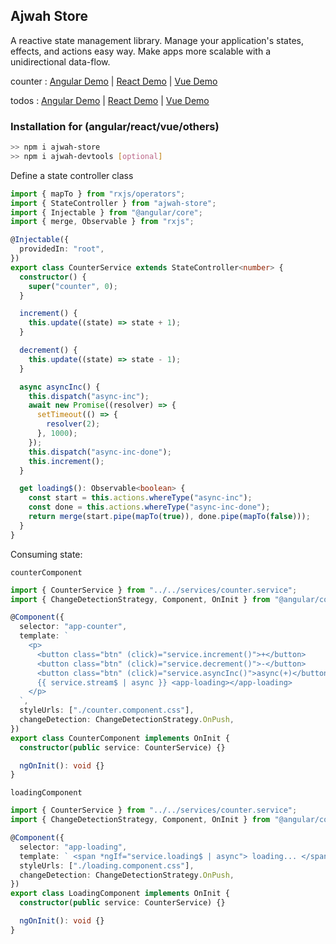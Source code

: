 ## Ajwah Store

A reactive state management library. Manage your application's states, effects, and actions easy way. Make apps more scalable with a unidirectional data-flow.

counter : [Angular Demo](https://stackblitz.com/edit/angular-ajwah-counter?file=src%2Fapp%2Fapp.component.ts) | [React Demo](https://stackblitz.com/edit/react-ajwah-counter?file=index.tsx) | [Vue Demo](https://stackblitz.com/edit/vue-ajwah-counter?file=src%2FApp.vue)

todos : [Angular Demo](https://stackblitz.com/edit/angular-ajwah-test?file=src%2Fapp%2Fapp.component.ts) | [React Demo](https://stackblitz.com/edit/react-ts-cb9zfa?file=index.tsx) | [Vue Demo](https://stackblitz.com/edit/vue-ajwah-store?file=src%2FApp.vue)

### Installation for (angular/react/vue/others)

```sh
>> npm i ajwah-store
>> npm i ajwah-devtools [optional]
```

Define a state controller class

```ts
import { mapTo } from "rxjs/operators";
import { StateController } from "ajwah-store";
import { Injectable } from "@angular/core";
import { merge, Observable } from "rxjs";

@Injectable({
  providedIn: "root",
})
export class CounterService extends StateController<number> {
  constructor() {
    super("counter", 0);
  }

  increment() {
    this.update((state) => state + 1);
  }

  decrement() {
    this.update((state) => state - 1);
  }

  async asyncInc() {
    this.dispatch("async-inc");
    await new Promise((resolver) => {
      setTimeout(() => {
        resolver(2);
      }, 1000);
    });
    this.dispatch("async-inc-done");
    this.increment();
  }

  get loading$(): Observable<boolean> {
    const start = this.actions.whereType("async-inc");
    const done = this.actions.whereType("async-inc-done");
    return merge(start.pipe(mapTo(true)), done.pipe(mapTo(false)));
  }
}
```

Consuming state:

`counterComponent`

```ts
import { CounterService } from "../../services/counter.service";
import { ChangeDetectionStrategy, Component, OnInit } from "@angular/core";

@Component({
  selector: "app-counter",
  template: `
    <p>
      <button class="btn" (click)="service.increment()">+</button>
      <button class="btn" (click)="service.decrement()">-</button>
      <button class="btn" (click)="service.asyncInc()">async(+)</button>
      {{ service.stream$ | async }} <app-loading></app-loading>
    </p>
  `,
  styleUrls: ["./counter.component.css"],
  changeDetection: ChangeDetectionStrategy.OnPush,
})
export class CounterComponent implements OnInit {
  constructor(public service: CounterService) {}

  ngOnInit(): void {}
}
```

`loadingComponent`

```ts
import { CounterService } from "../../services/counter.service";
import { ChangeDetectionStrategy, Component, OnInit } from "@angular/core";

@Component({
  selector: "app-loading",
  template: ` <span *ngIf="service.loading$ | async"> loading... </span> `,
  styleUrls: ["./loading.component.css"],
  changeDetection: ChangeDetectionStrategy.OnPush,
})
export class LoadingComponent implements OnInit {
  constructor(public service: CounterService) {}

  ngOnInit(): void {}
}
```
